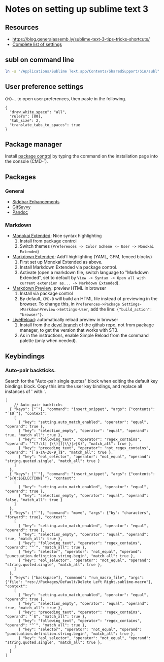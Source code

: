 # Notes on setting up sublime text 3

## Resources

* <https://blog.generalassemb.ly/sublime-text-3-tips-tricks-shortcuts/>
* [Complete list of settings](http://docs.sublimetext.info/en/latest/reference/settings.html)

## subl on command line

```bash
ln -s "/Applications/Sublime Text.app/Contents/SharedSupport/bin/subl" ~/bin/subl
```

## User preference settings

`CMD-,` to open user preferences, then paste in the following. 

```
{
  "draw_white_space": "all",
  "rulers": [80],
  "tab_size": 2,
  "translate_tabs_to_spaces": true
}
```

## Package manager

Install [package control](https://packagecontrol.io/installation) by typing the command on the installation page into the console (CMD-\`).

## Packages

### General

- [Sidebar Enhancements](https://github.com/titoBouzout/SideBarEnhancements)
- [GitSavvy](https://github.com/divmain/GitSavvy)
- [Pandoc](https://packagecontrol.io/packages/Pandoc)

### Markdown

- [Monokai Extended](https://github.com/jonschlinkert/sublime-monokai-extended): Nice syntax highlighting
  1. Install from package control
  2. Switch themes (`Preferences -> Color Scheme -> User -> Monokai Extended`)
- [Markdown Extended](https://github.com/jonschlinkert/sublime-markdown-extended): Add'l highlighting (YAML, GFM, fenced blocks)
  1. First set up Monokai Extended as above.
  2. Install Markdown Extended via package control.
  3. Activate (open a markdown file, switch language to "Markdown Extended", set to default by `View -> Syntax -> Open all with current extension as... -> Markdown Extended`).
- [Markdown Preview](https://github.com/revolunet/sublimetext-markdown-preview): preview HTML in browser
  1. Install via package control
  2. By default, `CMD-B` will build an HTML file instead of previewing in the browser. To change this, in `Preferences->Package Settings->MarkdownPreview->Settings-User`, add the line: `{"build_action": "browser"}`.
- [LiveReload](https://github.com/dz0ny/LiveReload-sublimetext2/tree/devel): automatically reload preview in browser
  1. Install from the [devel branch](https://github.com/dz0ny/LiveReload-sublimetext2/tree/devel) of the github repo, not from package manager, to get the version that works with ST3.
  2. As in the instructions, enable Simple Reload from the command palette (only when needed).

## Keybindings

### Auto-pair backticks.

Search for the "Auto-pair single quotes" block when editing the default key bindings block. Copy this into the user key bindings, and replace all instances of ' with `.

```
[
    // Auto-pair backticks
  { "keys": ["`"], "command": "insert_snippet", "args": {"contents": "`$0`"}, "context":
    [
      { "key": "setting.auto_match_enabled", "operator": "equal", "operand": true },
      { "key": "selection_empty", "operator": "equal", "operand": true, "match_all": true },
      { "key": "following_text", "operator": "regex_contains", "operand": "^(?:\t| |\\)|]|\\}|>|$)", "match_all": true },
      { "key": "preceding_text", "operator": "not_regex_contains", "operand": "[`a-zA-Z0-9_]$", "match_all": true },
      { "key": "eol_selector", "operator": "not_equal", "operand": "string.quoted.single", "match_all": true }
    ]
  },
  { "keys": ["`"], "command": "insert_snippet", "args": {"contents": "`${0:$SELECTION}`"}, "context":
    [
      { "key": "setting.auto_match_enabled", "operator": "equal", "operand": true },
      { "key": "selection_empty", "operator": "equal", "operand": false, "match_all": true }
    ]
  },
  { "keys": ["`"], "command": "move", "args": {"by": "characters", "forward": true}, "context":
    [
      { "key": "setting.auto_match_enabled", "operator": "equal", "operand": true },
      { "key": "selection_empty", "operator": "equal", "operand": true, "match_all": true },
      { "key": "following_text", "operator": "regex_contains", "operand": "^`", "match_all": true },
      { "key": "selector", "operator": "not_equal", "operand": "punctuation.definition.string.begin", "match_all": true },
      { "key": "eol_selector", "operator": "not_equal", "operand": "string.quoted.single", "match_all": true },
    ]
  },
  { "keys": ["backspace"], "command": "run_macro_file", "args": {"file": "res://Packages/Default/Delete Left Right.sublime-macro"}, "context":
    [
      { "key": "setting.auto_match_enabled", "operator": "equal", "operand": true },
      { "key": "selection_empty", "operator": "equal", "operand": true, "match_all": true },
      { "key": "preceding_text", "operator": "regex_contains", "operand": "`$", "match_all": true },
      { "key": "following_text", "operator": "regex_contains", "operand": "^`", "match_all": true },
      { "key": "selector", "operator": "not_equal", "operand": "punctuation.definition.string.begin", "match_all": true },
      { "key": "eol_selector", "operator": "not_equal", "operand": "string.quoted.single", "match_all": true },
    ]
  }
]
```
